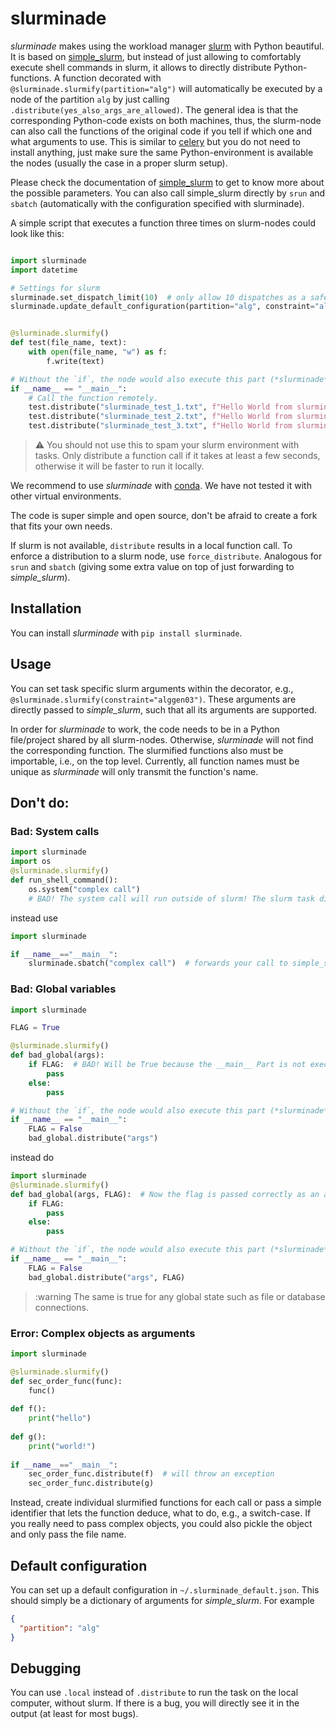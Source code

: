 # slurminade

*slurminade* makes using the workload manager [slurm](https://slurm.schedmd.com/documentation.html) with Python beautiful.
It is based on [simple_slurm](https://github.com/amq92/simple_slurm), but instead of just allowing to comfortably execute shell commands in slurm, it allows to directly distribute Python-functions.
A function decorated with `@slurminade.slurmify(partition="alg")` will automatically be executed by a node of the partition `alg` by just calling `.distribute(yes_also_args_are_allowed)`.
The general idea is that the corresponding Python-code exists on both machines, thus, the slurm-node can also call the functions of the original code if you tell if which one and what arguments to use.
This is similar to [celery](https://github.com/celery/celery) but you do not need to install anything, just make sure the same Python-environment is available the nodes (usually the case in a proper slurm setup).

Please check the documentation of [simple_slurm](https://github.com/amq92/simple_slurm) to get to know more about the
possible parameters. You can also call simple_slurm directly by `srun` and `sbatch` (automatically with the 
configuration specified with slurminade).

A simple script that executes a function three times on slurm-nodes could look like this:
```python

import slurminade
import datetime

# Settings for slurm
slurminade.set_dispatch_limit(10)  # only allow 10 dispatches as a safety measure.
slurminade.update_default_configuration(partition="alg", constraint="alggen02")


@slurminade.slurmify()
def test(file_name, text):
    with open(file_name, "w") as f:
        f.write(text)

# Without the `if`, the node would also execute this part (*slurminade* will abort automatically)
if __name__ == "__main__":
    # Call the function remotely.
    test.distribute("slurminade_test_1.txt", f"Hello World from slurminade! {str(datetime.datetime.now())}")
    test.distribute("slurminade_test_2.txt", f"Hello World from slurminade! {str(datetime.datetime.now())}")
    test.distribute("slurminade_test_3.txt", f"Hello World from slurminade! {str(datetime.datetime.now())}")
```

> :warning: You should not use this to spam your slurm environment with tasks. Only distribute a function call if it takes at least a few seconds, otherwise it will be faster to run it locally.

We recommend to use *slurminade* with [conda](https://docs.conda.io/en/latest/).
We have not tested it with other virtual environments.

The code is super simple and open source, don't be afraid to create a fork that fits your own needs.

If slurm is not available, `distribute` results in a local function call.
To enforce a distribution to a slurm node, use `force_distribute`.
Analogous for `srun` and `sbatch` (giving some extra value on top of just forwarding to
*simple_slurm*).

## Installation

You can install *slurminade* with `pip install slurminade`.

## Usage

You can set task specific slurm arguments within the decorator, e.g., `@slurminade.slurmify(constraint="alggen03")`.
These arguments are directly passed to *simple_slurm*, such that all its arguments are supported.

In order for *slurminade* to work, the code needs to be in a Python file/project shared by all slurm-nodes.
Otherwise, *slurminade* will not find the corresponding function.
The slurmified functions also must be importable, i.e., on the top level.
Currently, all function names must be unique as *slurminade* will only transmit the function's name.

## Don't do:

### Bad: System calls
```python
import slurminade
import os
@slurminade.slurmify()
def run_shell_command():
    os.system("complex call")
    # BAD! The system call will run outside of slurm! The slurm task directly terminates.
```
instead use
```python
import slurminade

if __name__=="__main__":
    slurminade.sbatch("complex call")  # forwards your call to simple_slurm that is better used for such things.
```

### Bad: Global variables

```python
import slurminade

FLAG = True

@slurminade.slurmify()
def bad_global(args):
    if FLAG:  # BAD! Will be True because the __main__ Part is not executed on the node.
        pass
    else:
        pass

# Without the `if`, the node would also execute this part (*slurminade* will abort automatically)
if __name__ == "__main__":
    FLAG = False
    bad_global.distribute("args")
```
instead do
```python
import slurminade
@slurminade.slurmify()
def bad_global(args, FLAG):  # Now the flag is passed correctly as an argument. Note that only json-compatible arguments are possible.
    if FLAG: 
        pass
    else:
        pass

# Without the `if`, the node would also execute this part (*slurminade* will abort automatically)
if __name__ == "__main__":
    FLAG = False
    bad_global.distribute("args", FLAG)
```
> :warning The same is true for any global state such as file or database connections.

### Error: Complex objects as arguments

```python
import slurminade

@slurminade.slurmify()
def sec_order_func(func):  
    func()  
    
def f():
    print("hello")
    
def g():
    print("world!")
    
if __name__=="__main__":
    sec_order_func.distribute(f)  # will throw an exception 
    sec_order_func.distribute(g)
```
Instead, create individual slurmified functions for each call or pass a simple identifier that lets the function
deduce, what to do, e.g., a switch-case.
If you really need to pass complex objects, you could also pickle the object and only pass the file name.

## Default configuration

You can set up a default configuration in `~/.slurminade_default.json`.
This should simply be a dictionary of arguments for *simple_slurm*.
For example
```json
{
  "partition": "alg"
}
```

## Debugging

You can use `.local` instead of `.distribute` to run the task on the local computer, 
without slurm. If there is a bug, you will directly see it in the output (at least for most bugs).
